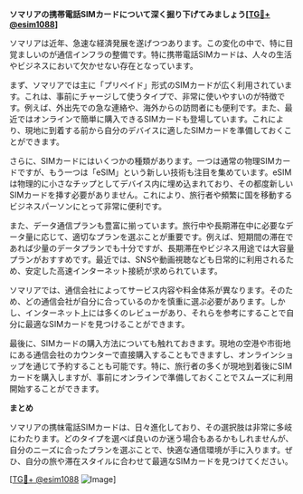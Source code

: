 **ソマリアの携帯電話SIMカードについて深く掘り下げてみましょう[[TG💪+ @esim1088](https://t.me/s/esim1088)]**

ソマリアは近年、急速な経済発展を遂げつつあります。この変化の中で、特に目覚ましいのが通信インフラの整備です。特に携帯電話SIMカードは、人々の生活やビジネスにおいて欠かせない存在となっています。

まず、ソマリアでは主に「プリペイド」形式のSIMカードが広く利用されています。これは、事前にチャージして使うタイプで、非常に使いやすいのが特徴です。例えば、外出先での急な連絡や、海外からの訪問者にも便利です。また、最近ではオンラインで簡単に購入できるSIMカードも登場しています。これにより、現地に到着する前から自分のデバイスに適したSIMカードを準備しておくことができます。

さらに、SIMカードにはいくつかの種類があります。一つは通常の物理SIMカードですが、もう一つは「eSIM」という新しい技術も注目を集めています。eSIMは物理的に小さなチップとしてデバイス内に埋め込まれており、その都度新しいSIMカードを挿す必要がありません。これにより、旅行者や頻繁に国を移動するビジネスパーソンにとって非常に便利です。

また、データ通信プランも豊富に揃っています。旅行中や長期滞在中に必要なデータ量に応じて、適切なプランを選ぶことが重要です。例えば、短期間の滞在であれば少量のデータプランでも十分ですが、長期滞在やビジネス用途では大容量プランがおすすめです。最近では、SNSや動画視聴なども日常的に利用されるため、安定した高速インターネット接続が求められています。

ソマリアでは、通信会社によってサービス内容や料金体系が異なります。そのため、どの通信会社が自分に合っているのかを慎重に選ぶ必要があります。しかし、インターネット上には多くのレビューがあり、それらを参考にすることで自分に最適なSIMカードを見つけることができます。

最後に、SIMカードの購入方法についても触れておきます。現地の空港や市街地にある通信会社のカウンターで直接購入することもできますし、オンラインショップを通じて予約することも可能です。特に、旅行者の多くが現地到着後にSIMカードを購入しますが、事前にオンラインで準備しておくことでスムーズに利用開始することができます。

**まとめ**

ソマリアの携帓電話SIMカードは、日々進化しており、その選択肢は非常に多岐にわたります。どのタイプを選べば良いのか迷う場合もあるかもしれませんが、自分のニーズに合ったプランを選ぶことで、快適な通信環境が手に入ります。ぜひ、自分の旅や滞在スタイルに合わせて最適なSIMカードを見つけてください。

[[TG💪+ @esim1088](https://t.me/s/esim1088) ![Image](https://i.postimg.cc/Y0z9fWf4/image.png)]